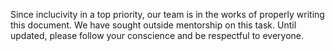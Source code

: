 Since inclucivity in a top priority, our team is in the works of properly writing this document. We have sought outside mentorship on this task. Until updated, please follow your conscience and be respectful to everyone.